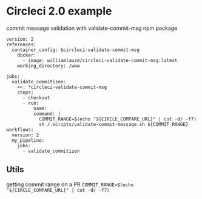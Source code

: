 # Circleci 2.0 example

commit message validation with validate-commit-msg npm package

```
version: 2
references:
  container_config: &circleci-validate-commit-msg
    docker:
      - image: williamlauze/circleci-validate-commit-msg:latest
    working_directory: /www

jobs:
  validate_commitizen:
    <<: *circleci-validate-commit-msg
    steps:
      - checkout
      - run:
          name:
          command: |
            COMMIT_RANGE=$(echo "${CIRCLE_COMPARE_URL}" | cut -d/ -f7)
            sh /.scripts/validate-commit-message.sh ${COMMIT_RANGE}
workflows:
  version: 2
  my_pipeline:
    jobs:
      - validate_commitizen
```

## Utils
getting commit range on a PR
`COMMIT_RANGE=$(echo "${CIRCLE_COMPARE_URL}" | cut -d/ -f7)`